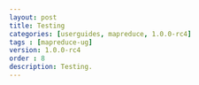 ```yaml
---
layout: post
title: Testing
categories: [userguides, mapreduce, 1.0.0-rc4]
tags : [mapreduce-ug]
version: 1.0.0-rc4
order : 8
description: Testing.
---
```


